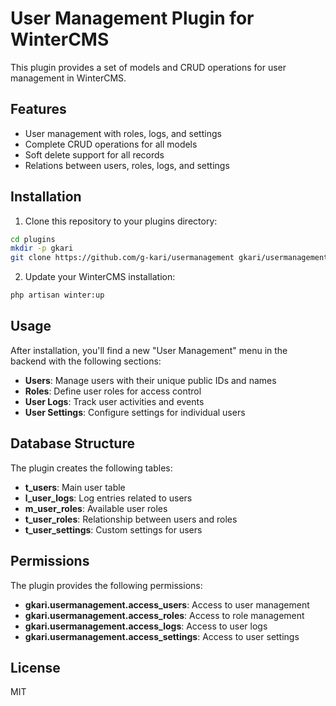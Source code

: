 # User Management Plugin for WinterCMS

This plugin provides a set of models and CRUD operations for user management in WinterCMS.

## Features

- User management with roles, logs, and settings
- Complete CRUD operations for all models
- Soft delete support for all records
- Relations between users, roles, logs, and settings

## Installation

1. Clone this repository to your plugins directory:
```bash
cd plugins
mkdir -p gkari
git clone https://github.com/g-kari/usermanagement gkari/usermanagement
```

2. Update your WinterCMS installation:
```bash
php artisan winter:up
```

## Usage

After installation, you'll find a new "User Management" menu in the backend with the following sections:

- **Users**: Manage users with their unique public IDs and names
- **Roles**: Define user roles for access control
- **User Logs**: Track user activities and events
- **User Settings**: Configure settings for individual users

## Database Structure

The plugin creates the following tables:

- **t_users**: Main user table
- **l_user_logs**: Log entries related to users
- **m_user_roles**: Available user roles
- **t_user_roles**: Relationship between users and roles
- **t_user_settings**: Custom settings for users

## Permissions

The plugin provides the following permissions:

- **gkari.usermanagement.access_users**: Access to user management
- **gkari.usermanagement.access_roles**: Access to role management
- **gkari.usermanagement.access_logs**: Access to user logs
- **gkari.usermanagement.access_settings**: Access to user settings

## License

MIT